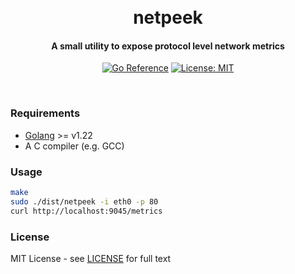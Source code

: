 <h1 align="center">
  <br>
  netpeek
  <br>
</h1>
<h4 align="center">A small utility to expose protocol level network metrics</h4>
<p align="center">
  <a href="https://pkg.go.dev/github.com/streamer45/netpeek"><img src="https://pkg.go.dev/badge/github.com/streamer45/netpeek.svg" alt="Go Reference"></a>
  <a href="LICENSE"><img src="https://img.shields.io/badge/License-MIT-yellow.svg" alt="License: MIT"></a>
</p>
<br>

### Requirements

- [Golang](https://go.dev/doc/install) >= v1.22
- A C compiler (e.g. GCC)

### Usage

```sh
make
sudo ./dist/netpeek -i eth0 -p 80
curl http://localhost:9045/metrics
```

### License

MIT License - see [LICENSE](LICENSE) for full text
